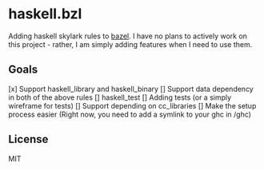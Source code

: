 # haskell.bzl

Adding haskell skylark rules to [bazel](https://www.bazel.io/). I have no plans to actively work
on this project - rather, I am simply adding features when I need to use them.

## Goals

[x] Support haskell_library and haskell_binary
[] Support data dependency in both of the above rules
[] haskell_test
[] Adding tests (or a simply wireframe for tests)
[] Support depending on cc_libraries
[] Make the setup process easier (Right now, you need to add a symlink to your ghc in <project-root>/ghc)


## License

MIT
